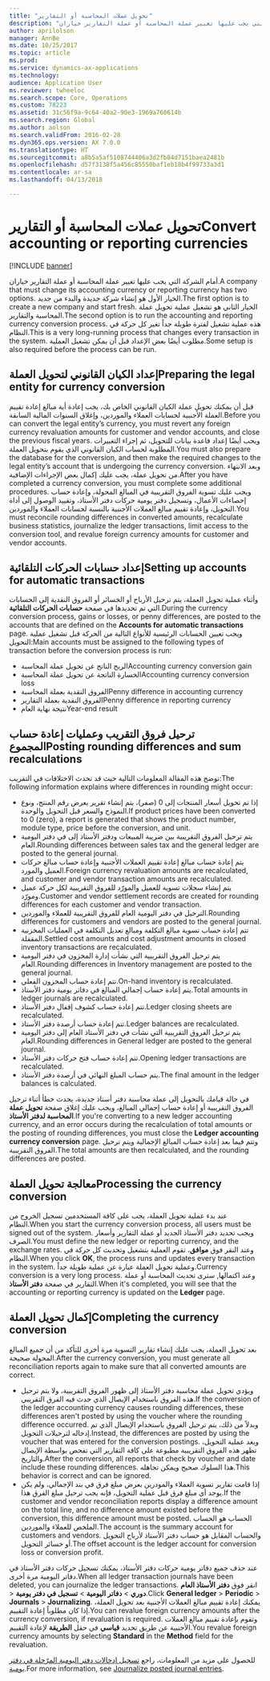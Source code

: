 ```yaml
---
title: "تحويل عملات المحاسبة أو التقارير"
description: "أمام الشركة التي يجب عليها تغيير عملة المحاسبة أو عملة التقارير خياران."
author: aprilolson
manager: AnnBe
ms.date: 10/25/2017
ms.topic: article
ms.prod: 
ms.service: dynamics-ax-applications
ms.technology: 
audience: Application User
ms.reviewer: twheeloc
ms.search.scope: Core, Operations
ms.custom: 78223
ms.assetid: 31c56f9a-9c64-40a2-90e3-1969a760614b
ms.search.region: Global
ms.author: aolson
ms.search.validFrom: 2016-02-28
ms.dyn365.ops.version: AX 7.0.0
ms.translationtype: HT
ms.sourcegitcommit: a8b5a5af5108744406a3d2fb84d7151baea2481b
ms.openlocfilehash: d57f3138f5a456c85550baf1eb18b4f99733a3d1
ms.contentlocale: ar-sa
ms.lasthandoff: 04/13/2018

---
```


# <a name="convert-accounting-or-reporting-currencies"></a><span data-ttu-id="1993e-103">تحويل عملات المحاسبة أو التقارير</span><span class="sxs-lookup"><span data-stu-id="1993e-103">Convert accounting or reporting currencies</span></span>

[!INCLUDE [banner](../includes/banner.md)]

<span data-ttu-id="1993e-104">أمام الشركة التي يجب عليها تغيير عملة المحاسبة أو عملة التقارير خياران.</span><span class="sxs-lookup"><span data-stu-id="1993e-104">A company that must change its accounting currency or reporting currency has two options.</span></span> <span data-ttu-id="1993e-105">الخيار الأول هو إنشاء شركة جديدة والبدء من جديد.</span><span class="sxs-lookup"><span data-stu-id="1993e-105">The first option is to create a new company and start fresh.</span></span> <span data-ttu-id="1993e-106">الخيار الثاني هو تشغيل عملية تحويل عملة المحاسبة والتقارير.</span><span class="sxs-lookup"><span data-stu-id="1993e-106">The second option is to run the accounting and reporting currency conversion process.</span></span> <span data-ttu-id="1993e-107">هذه عملية تشغيل لفترة طويلة جداً تغير كل حركة في النظام.</span><span class="sxs-lookup"><span data-stu-id="1993e-107">This is a very long-running process that changes every transaction in the system.</span></span> <span data-ttu-id="1993e-108">مطلوب أيضًا بعض الإعداد قبل أن يمكن تشغيل العملية.</span><span class="sxs-lookup"><span data-stu-id="1993e-108">Some setup is also required before the process can be run.</span></span>

## <a name="preparing-the-legal-entity-for-currency-conversion"></a><span data-ttu-id="1993e-109">إعداد الكيان القانوني لتحويل العملة</span><span class="sxs-lookup"><span data-stu-id="1993e-109">Preparing the legal entity for currency conversion</span></span>
<span data-ttu-id="1993e-110">قبل أن يمكنك تحويل عملة الكيان القانوني الخاص بك، يجب إعادة أية مبالغ إعادة تقييم العملة الأجنبية لحسابات العملاء والموردين، وإغلاق السنوات المالية السابقة.</span><span class="sxs-lookup"><span data-stu-id="1993e-110">Before you can convert the legal entity’s currency, you must revert any foreign currency revaluation amounts for customer and vendor accounts, and close the previous fiscal years.</span></span> <span data-ttu-id="1993e-111">ويجب أيضًا إعداد قاعدة بيانات للتحويل، ثم إجراء التغييرات المطلوبة لحساب الكيان القانوني الذي يقوم بتحويل العملة.</span><span class="sxs-lookup"><span data-stu-id="1993e-111">You must also prepare the database for the conversion, and then make the required changes to the legal entity’s account that is undergoing the currency conversion.</span></span> <span data-ttu-id="1993e-112">وبعد الانتهاء من تحويل عملة، يجب عليك إكمال بعض الإجراءات الإضافية.</span><span class="sxs-lookup"><span data-stu-id="1993e-112">After you have completed a currency conversion, you must complete some additional procedures.</span></span> <span data-ttu-id="1993e-113">ويجب عليك تسوية الفروق التقريبية في المبالغ المحولة، وإعادة حساب إحصاءات الأعمال، وتسجيل دفتر يومية حركات دفتر الأستاذ، وتقييد الوصول إلى أداة التحويل، وإعادة تقييم مبالغ العملات الأجنبية بالنسبة لحسابات العملاء والموردين.</span><span class="sxs-lookup"><span data-stu-id="1993e-113">You must reconcile rounding differences in converted amounts, recalculate business statistics, journalize the ledger transactions, limit access to the conversion tool, and revalue foreign currency amounts for customer and vendor accounts.</span></span>

## <a name="setting-up-accounts-for-automatic-transactions"></a><span data-ttu-id="1993e-114">إعداد حسابات الحركات التلقائية</span><span class="sxs-lookup"><span data-stu-id="1993e-114">Setting up accounts for automatic transactions</span></span>
<span data-ttu-id="1993e-115">وأثناء عملية تحويل العملة، يتم ترحيل الأرباح أو الخسائر أو الفروق النقدية إلى الحسابات التي تم تحديدها في صفحة **حسابات الحركات التلقائية**.</span><span class="sxs-lookup"><span data-stu-id="1993e-115">During the currency conversion process, gains or losses, or penny differences, are posted to the accounts that are defined on the **Accounts for automatic transactions** page.</span></span> <span data-ttu-id="1993e-116">ويجب تعيين الحسابات الرئيسية للأنواع التالية من الحركة قبل تشغيل عملية التحويل:</span><span class="sxs-lookup"><span data-stu-id="1993e-116">Main accounts must be assigned to the following types of transaction before the conversion process is run:</span></span>

-   <span data-ttu-id="1993e-117">الربح الناتج عن تحويل عملة المحاسبة</span><span class="sxs-lookup"><span data-stu-id="1993e-117">Accounting currency conversion gain</span></span>
-   <span data-ttu-id="1993e-118">الخسارة الناتجة عن تحويل عملة المحاسبة</span><span class="sxs-lookup"><span data-stu-id="1993e-118">Accounting currency conversion loss</span></span>
-   <span data-ttu-id="1993e-119">الفروق النقدية بعملة المحاسبة</span><span class="sxs-lookup"><span data-stu-id="1993e-119">Penny difference in accounting currency</span></span>
-   <span data-ttu-id="1993e-120">الفروق النقدية بعملة التقارير</span><span class="sxs-lookup"><span data-stu-id="1993e-120">Penny difference in reporting currency</span></span>
-   <span data-ttu-id="1993e-121">نتيجة نهاية العام</span><span class="sxs-lookup"><span data-stu-id="1993e-121">Year-end result</span></span>

## <a name="posting-rounding-differences-and-sum-recalculations"></a><span data-ttu-id="1993e-122">ترحيل فروق التقريب وعمليات إعادة حساب المجموع</span><span class="sxs-lookup"><span data-stu-id="1993e-122">Posting rounding differences and sum recalculations</span></span>
<span data-ttu-id="1993e-123">توضح هذه المقالة المعلومات التالية حيث قد تحدث الاختلافات في التقريب:</span><span class="sxs-lookup"><span data-stu-id="1993e-123">The following information explains where differences in rounding might occur:</span></span>

-   <span data-ttu-id="1993e-124">إذا تم تحويل أسعار المنتجات إلى 0 (صفر)، يتم إنشاء تقرير يعرض رقم المنتج، ونوع النموذج والسعر قبل التحويل والوحدة.</span><span class="sxs-lookup"><span data-stu-id="1993e-124">If product prices have been converted to 0 (zero), a report is generated that shows the product number, module type, price before the conversion, and unit.</span></span>
-   <span data-ttu-id="1993e-125">يتم ترحيل الفروق التقريبية بين ضريبة المبيعات ودفتر الأستاذ إلى في دفتر اليومية العام.</span><span class="sxs-lookup"><span data-stu-id="1993e-125">Rounding differences between sales tax and the general ledger are posted to the general journal.</span></span>
-   <span data-ttu-id="1993e-126">يتم إعادة حساب مبالغ إعادة تقييم العملات الأجنبية وإعادة حساب مبالغ حركات العميل والمورد.</span><span class="sxs-lookup"><span data-stu-id="1993e-126">Foreign currency revaluation amounts are recalculated, and customer and vendor transaction amounts are recalculated.</span></span>
-   <span data-ttu-id="1993e-127">يتم إنشاء سجلات تسوية للعميل والمورّد للفروق التقريبية لكل حركة عميل ومورّد.</span><span class="sxs-lookup"><span data-stu-id="1993e-127">Customer and vendor settlement records are created for rounding differences for each customer and vendor transaction.</span></span>
-   <span data-ttu-id="1993e-128">الترحيل في دفتر اليومية العام للفروق التقريبية للعملاء والموردين.</span><span class="sxs-lookup"><span data-stu-id="1993e-128">Rounding differences for customers and vendors are posted to the general journal.</span></span>
-   <span data-ttu-id="1993e-129">تتم إعادة حساب تسوية مبالغ التكلفة ومبالغ تعديل التكلفة في العمليات المخزنية المقفلة.</span><span class="sxs-lookup"><span data-stu-id="1993e-129">Settled cost amounts and cost adjustment amounts in closed inventory transactions are recalculated.</span></span>
-   <span data-ttu-id="1993e-130">يتم ترحيل الفروق التقريبية التي نشأت إدارة المخزون في دفتر اليومية العام.</span><span class="sxs-lookup"><span data-stu-id="1993e-130">Rounding differences in Inventory management are posted to the general journal.</span></span>
-   <span data-ttu-id="1993e-131">تتم إعادة حساب المخزون الفعلي.</span><span class="sxs-lookup"><span data-stu-id="1993e-131">On-hand inventory is recalculated.</span></span>
-   <span data-ttu-id="1993e-132">يتم إعادة حساب إجمالي المبالغ في دفاتر يومية دفتر الأستاذ.</span><span class="sxs-lookup"><span data-stu-id="1993e-132">Total amounts in ledger journals are recalculated.</span></span>
-   <span data-ttu-id="1993e-133">تتم إعادة حساب كشوف إقفال دفتر الأستاذ.</span><span class="sxs-lookup"><span data-stu-id="1993e-133">Ledger closing sheets are recalculated.</span></span>
-   <span data-ttu-id="1993e-134">تتم إعادة حساب أرصدة دفتر الأستاذ.</span><span class="sxs-lookup"><span data-stu-id="1993e-134">Ledger balances are recalculated.</span></span>
-   <span data-ttu-id="1993e-135">يتم ترحيل الفروق التقريبية التي نشأت في دفتر الأستاذ العام إلى دفتر اليومية العام.</span><span class="sxs-lookup"><span data-stu-id="1993e-135">Rounding differences in General ledger are posted to the general journal.</span></span>
-   <span data-ttu-id="1993e-136">تتم إعادة حساب فتح حركات دفتر الأستاذ.</span><span class="sxs-lookup"><span data-stu-id="1993e-136">Opening ledger transactions are recalculated.</span></span>
-   <span data-ttu-id="1993e-137">يتم حساب المبلغ النهائي في أرصدة دفتر الأستاذ.</span><span class="sxs-lookup"><span data-stu-id="1993e-137">The final amount in the ledger balances is calculated.</span></span>

<span data-ttu-id="1993e-138">في حالة قيامك بالتحويل إلى عملة محاسبة دفتر أستاذ جديدة، يحدث خطأ أثناء ترحيل الفروق التقريبية أو إعادة حساب إجمالي المبالغ، ويجب عليك إغلاق صفحة **تحويل عملة المحاسبة لدفتر الأستاذ‬**.</span><span class="sxs-lookup"><span data-stu-id="1993e-138">If you're converting to a new ledger accounting currency, and an error occurs during the recalculation of total amounts or the posting of rounding differences, you must close the **Ledger accounting currency conversion** page.</span></span> <span data-ttu-id="1993e-139">وتتم فيما بعد إعادة حساب المبالغ الإجمالية ويتم ترحيل الفروق التقريبية.</span><span class="sxs-lookup"><span data-stu-id="1993e-139">The total amounts are then recalculated, and the rounding differences are posted.</span></span>

## <a name="processing-the-currency-conversion"></a><span data-ttu-id="1993e-140">معالجة تحويل العملة</span><span class="sxs-lookup"><span data-stu-id="1993e-140">Processing the currency conversion</span></span>
<span data-ttu-id="1993e-141">عند بدء عملية تحويل العملة، يجب على كافة المستخدمين تسجيل الخروج من النظام.</span><span class="sxs-lookup"><span data-stu-id="1993e-141">When you start the currency conversion process, all users must be signed out of the system.</span></span> <span data-ttu-id="1993e-142">ويجب تحديد دفتر الأستاذ الجديد أو عملة التقارير وأسعار الصرف.</span><span class="sxs-lookup"><span data-stu-id="1993e-142">You must define the new ledger or reporting currency, and the exchange rates.</span></span> <span data-ttu-id="1993e-143">وعند النقر فوق **موافق**، تقوم العملية بتشغيل وتحديث كل حركة في النظام.</span><span class="sxs-lookup"><span data-stu-id="1993e-143">When you click **OK**, the process runs and updates every transaction in the system.</span></span> <span data-ttu-id="1993e-144">وعملية تحويل العملة عبارة عن عملية طويلة جداً.</span><span class="sxs-lookup"><span data-stu-id="1993e-144">Currency conversion is a very long process.</span></span> <span data-ttu-id="1993e-145">وعند اكتمالها, سترى تحديث المحاسبة أو عملة التقارير في صفحة **دفتر الأستاذ**.</span><span class="sxs-lookup"><span data-stu-id="1993e-145">When it's completed, you will see that the accounting or reporting currency is updated on the **Ledger** page.</span></span>

## <a name="completing-the-currency-conversion"></a><span data-ttu-id="1993e-146">إكمال تحويل العملة</span><span class="sxs-lookup"><span data-stu-id="1993e-146">Completing the currency conversion</span></span>
<span data-ttu-id="1993e-147">بعد تحويل العملة، يجب عليك إنشاء تقارير التسوية مرة أخرى للتأكد من أن جميع المبالغ المحولة صحيحة.</span><span class="sxs-lookup"><span data-stu-id="1993e-147">After the currency conversion, you must generate all reconciliation reports again to make sure that all converted amounts are correct.</span></span>

-   <span data-ttu-id="1993e-148">ويؤدي تحويل عملة محاسبة دفتر الأستاذ إلى ظهور الفروق التقريبية، ولا يتم ترحيل هذه الفروق باستخدام الإيصال الذي حدث فيه الفرق التقريبي.</span><span class="sxs-lookup"><span data-stu-id="1993e-148">If the conversion of the ledger accounting currency causes rounding differences, these differences aren't posted by using the voucher where the rounding difference occurred.</span></span> <span data-ttu-id="1993e-149">وبدلاً من ذلك، يتم ترحيل الفروق باستخدام الإيصال الذي تم إدخاله لترحيلات التحويل.</span><span class="sxs-lookup"><span data-stu-id="1993e-149">Instead, the differences are posted by using the voucher that was entered for the conversion postings.</span></span> <span data-ttu-id="1993e-150">وبعد عملية التحويل، تظهر هذه الفروق التقريبية مطبوعة على كافة التقارير التي تفحص بواسطة الإيصال والتاريخ.</span><span class="sxs-lookup"><span data-stu-id="1993e-150">After the conversion, all reports that check by voucher and date include these rounding differences.</span></span> <span data-ttu-id="1993e-151">هذا السلوك صحيح ويمكن تجاهله.</span><span class="sxs-lookup"><span data-stu-id="1993e-151">This behavior is correct and can be ignored.</span></span>
-   <span data-ttu-id="1993e-152">إذا قامت تقارير تسوية العملاء والمودرين بعرض مبلغ فرق في بند الإجمالي، ولم يكن يوجد أي مبلغ فرق قبل عملية التحويل، فإنه يجب ترحيل مبلغ الفرق هذا.</span><span class="sxs-lookup"><span data-stu-id="1993e-152">If the customer and vendor reconciliation reports display a difference amount on the total line, and no difference amount existed before the conversion, this difference amount must be posted.</span></span> <span data-ttu-id="1993e-153">الحساب هو الحساب الملخص للعملاء والموردين.</span><span class="sxs-lookup"><span data-stu-id="1993e-153">The account is the summary account for customers and vendors.</span></span> <span data-ttu-id="1993e-154">والحساب المقابل هو حساب دفتر الأستاذ لأرباح التحويل أو خسائر التحويل.</span><span class="sxs-lookup"><span data-stu-id="1993e-154">The offset account is the ledger account for conversion loss or conversion profit.</span></span>

<span data-ttu-id="1993e-155">عند حذف جميع دفاتر يومية حركات دفتر الأستاذ، يمكنك تسجيل حركات دفتر الأستاذ في دفاتر اليومية مرة أخرى.</span><span class="sxs-lookup"><span data-stu-id="1993e-155">When all ledger transaction journals have been deleted, you can journalize the ledger transactions.</span></span> <span data-ttu-id="1993e-156">انقر فوق **دفتر الأستاذ العام** &gt; **‎دوري** &gt; **دفاتر اليومية** &gt; **تسجيل في دفتر يومية**.</span><span class="sxs-lookup"><span data-stu-id="1993e-156">Click **General ledger** &gt; **Periodic** &gt; **Journals** &gt; **Journalizing**.</span></span> <span data-ttu-id="1993e-157">يمكنك إعادة تقييم مبالغ العملات الأجنبية بعد تحويل العملة، إذا كان مطلوباً إعادة التقييم.</span><span class="sxs-lookup"><span data-stu-id="1993e-157">You can revalue foreign currency amounts after the currency conversion, if revaluation is required.</span></span> <span data-ttu-id="1993e-158">وتقوم بإعادة تقييم مبالغ العملات الأجنبية عن طريق تحديد **قياسي** في حقل **الطريقة** لإعادة التقييم.</span><span class="sxs-lookup"><span data-stu-id="1993e-158">You revalue foreign currency amounts by selecting **Standard** in the **Method** field for the revaluation.</span></span>

<span data-ttu-id="1993e-159">للحصول على مزيد من المعلومات، راجع [تسجيل إدخالات دفتر اليومية المرّحلة في دفتر يومية‬](tasks/journalize-posted-journal-entries.md).</span><span class="sxs-lookup"><span data-stu-id="1993e-159">For more information, see [Journalize posted journal entries](tasks/journalize-posted-journal-entries.md).</span></span>


